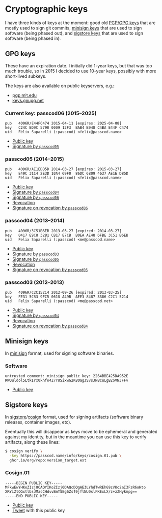 # Cryptographic keys

I have three kinds of keys at the moment: good old [PGP/GPG keys](#gpg-keys) that are mostly used to
sign git commits, [minisign keys](#minisign-keys) that are used to sign software (being phased out),
and [sigstore keys](#sigstore-keys) that are used to sign software (being phased in).

## GPG keys

These have an expiration date. I initially did 1-year keys, but that was too much trouble, so in
2015 I decided to use 10-year keys, possibly with more short-lived subkeys.

The keys are also available on public keyservers, e.g.:
- [pgp.mit.edu](http://pgp.mit.edu:11371/pks/lookup?search=passcod&op=vindex&fingerprint=on&exact=on)
- [keys.gnupg.net](http://keys.gnupg.net/pks/lookup?search=passcod&op=vindex&fingerprint=on&exact=on)

### Current key: passcod06 (2015–2025)

```text
pub   4096R/E44FC474 2015-04-11 [expires: 2025-04-08]
key   C24C ED9C 5790 0009 12F3  BAB4 B948 C4BA E44F C474
uid   Félix Saparelli (:passcod) <felix@passcod.name>
```

- [Public key](keys/passcod06.asc)
- [Signature by `passcod05`](keys/passcod06.asc.05.sig)

### passcod05 (2014–2015)

```text
pub   4096R/AE1ED85D 2014-03-27 [expires: 2015-03-27]
key   E49C 3114 2E3D 10A4 69F0  86DC 6B09 4637 AE1E D85D
uid   Félix Saparelli (:passcod) <felix@passcod.name>
```

- [Public key](keys/passcod05.asc)
- [Signature by `passcod04`](keys/passcod05.asc.04.sig)
- [Signature by `passcod06`](keys/passcod05.asc.06.sig)
- [Revocation](keys/passcod05.revok)
- [Signature on revocation by `passcod06`](keys/passcod05.revok.06.sig)

### passcod04 (2013–2014)

```text
pub   4096R/3C51B6EB 2013-03-27 [expired: 2014-03-27]
key   0417 E9C8 3281 CB17 E7CB  B0EA AE48 6FBE 3C51 B6EB
uid   Felix Saparelli (:passcod) <me@passcod.name>
```

- [Public key](keys/passcod04.asc)
- [Signature by `passcod03`](keys/passcod04.asc.03.sig)
- [Signature by `passcod05`](keys/passcod04.asc.05.sig)
- [Revocation](keys/passcod04.revok)
- [Signature on revocation by `passcod05`](keys/passcod04.revok.05.sig)

### passcod03 (2012–2013)

```text
pub   4096R/C2C15214 2012-09-26 [expired: 2013-03-25]
key   FE31 5C83 9FC5 0618 A49B  AEE3 8487 3386 C2C1 5214
uid   Felix Saparelli (:passcod) <me@passcod.net>
```

- [Public key](keys/passcod03.asc)
- [Signature by `passcod04`](keys/passcod03.asc.04.sig)
- [Revocation](keys/passcod03.revok)
- [Signature on revocation by `passcod04`](keys/passcod03.revok.04.sig)


## Minisign keys

In [minisign](https://github.com/jedisct1/minisign) format, used for signing software binaries.

### Software

```text
untrusted comment: minisign public key: 2264BBE425DA952E
RWQuldol5LtkIrx0khfo4Z7Y8SixwG2K8OagJSvsJNBcuLgB2oVNJFFv
```

- [Public key](keys/software.pub)


## Sigstore keys

In [sigstore](https://www.sigstore.dev)/[cosign](https://github.com/sigstore/cosign) format, used
for signing artifacts (software binary releases, container images, etc).

Eventually this will disappear as keys move to be ephemeral and generated against my identity, but
in the meantime you can use this key to verify artifacts, along these lines:

```bash
$ cosign verify \
  -key https://passcod.name/info/keys/cosign.01.pub \
  ghcr.io/org/repo:version_target.ext
```

### Cosign.01

```text
-----BEGIN PUBLIC KEY-----
MFkwEwYHKoZIzj0CAQYIKoZIzj0DAQcDQgAE3LYhdTwREhG9zVKc2aI3FzR6oHto
XRYiZtQGxtlbsUMacCHdvvBmTSEg6Zsf9jflNU0slFKExLX/z+zZHykmpg==
-----END PUBLIC KEY-----
```

- [Public key](keys/cosign.01.pub)
- [Tweet](https://twitter.com/passcod/status/1443104012253884418) with this public key
